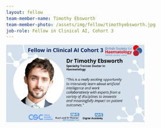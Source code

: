 ```yaml
---
layout: fellow
team-member-name: Timothy Ebsworth
team-member-photo: /assets/img/fellow/timothyebsworth.jpg
job-role: Fellow in Clinical AI, Cohort 3
---
```

<img src="assets/img/fellow/card/TEbsworthquote.jpg" alt="Alt text" style="width:75%;">
